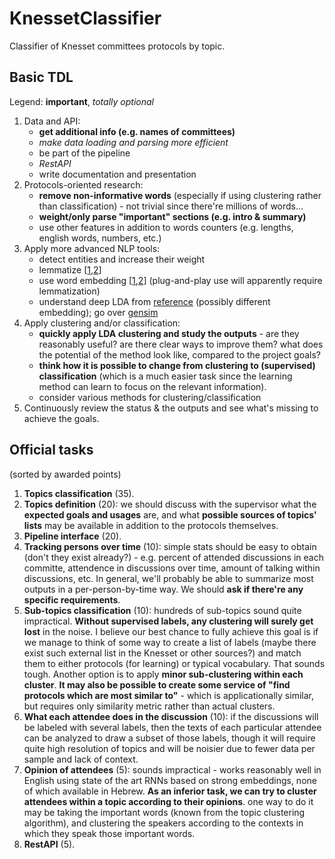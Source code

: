 # KnessetClassifier
Classifier of Knesset committees protocols by topic.


## Basic TDL

Legend: **important**, *totally optional*

1. Data and API:
    - **get additional info (e.g. names of committees)**
    - *make data loading and parsing more efficient*
    - be part of the pipeline
    - *RestAPI*
    - write documentation and presentation
2. Protocols-oriented research:
    - **remove non-informative words** (especially if using clustering rather than classification) - not trivial since there're millions of words...
    - **weight/only parse "important" sections (e.g. intro & summary)**
    - use other features in addition to words counters (e.g. lengths, english words, numbers, etc.)
3. Apply more advanced NLP tools:
    - detect entities and increase their weight
    - lemmatize [[1](https://github.com/synhershko/HebMorph),[2](https://docs.hebrew-nlp.co.il/#/Morph/Normalize)]
    - use word embedding [[1](https://github.com/NLPH/NLPH_Resources#embeddings),[2](https://github.com/liorshk/wordembedding-hebrew)] (plug-and-play use will apparently require lemmatization)
    - understand deep LDA from [reference](https://medium.com/nanonets/topic-modeling-with-lsa-psla-lda-and-lda2vec-555ff65b0b05) (possibly different embedding); go over [gensim](https://www.machinelearningplus.com/nlp/topic-modeling-gensim-python/)
4. Apply clustering and/or classification:
    - **quickly apply LDA clustering and study the outputs** - are they reasonably useful? are there clear ways to improve them? what does the potential of the method look like, compared to the project goals?
    - **think how it is possible to change from clustering to (supervised) classification** (which is a much easier task since the learning method can learn to focus on the relevant information).
    - consider various methods for clustering/classification
5. Continuously review the status & the outputs and see what's missing to achieve the goals.


## Official tasks
(sorted by awarded points)
1. **Topics classification** (35).
2. **Topics definition** (20): we should discuss with the supervisor what the **expected goals and usages** are, and what **possible sources of topics' lists** may be available in addition to the protocols themselves.
3. **Pipeline interface** (20).
4. **Tracking persons over time** (10): simple stats should be easy to obtain (don't they exist already?) - e.g. percent of attended discussions in each committe, attendence in discussions over time, amount of talking within discussions, etc. In general, we'll probably be able to summarize most outputs in a per-person-by-time way. We should **ask if there're any specific requirements**.
5. **Sub-topics classification** (10): hundreds of sub-topics sound quite impractical. **Without supervised labels, any clustering will surely get lost** in the noise. I believe our best chance to fully achieve this goal is if we manage to think of some way to create a list of labels (maybe there exist such external list in the Knesset or other sources?) and match them to either protocols (for learning) or typical vocabulary. That sounds tough. Another option is to apply **minor sub-clustering within each cluster**. **It may also be possible to create some service of "find protocols which are most similar to"** - which is applicationally similar, but requires only similarity metric rather than actual clusters.
6. **What each attendee does in the discussion** (10): if the discussions will be labeled with several labels, then the texts of each particular attendee can be analyzed to draw a subset of those labels, though it will require quite high resolution of topics and will be noisier due to fewer data per sample and lack of context.
7. **Opinion of attendees** (5): sounds impractical - works reasonably well in English using state of the art RNNs based on strong embeddings, none of which available in Hebrew. **As an inferior task, we can try to cluster attendees within a topic according to their opinions**. one way to do it may be taking the important words (known from the topic clustering algorithm), and clustering the speakers according to the contexts in which they speak those important words.
8. **RestAPI** (5).
